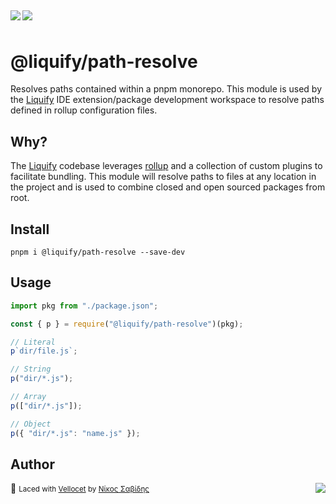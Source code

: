 ## <img src="https://img.shields.io/circleci/build/github/panoply/liquify/circleci-project-setup?token=54a787fdd39139be0add226455eb4d07f34f9d3f&style=flat-square&logo=CircleCI&label=&labelColor=555" align="left" />&nbsp;&nbsp;<img align="left" src="https://img.shields.io/librariesio/release/npm/@liquify/specs?style=flat-square&label=&logoWidth=28&labelColor=555&logo=data:image/svg+xml;base64,PHN2ZyB4bWxucz0iaHR0cDovL3d3dy53My5vcmcvMjAwMC9zdmciIHZpZXdCb3g9IjAgMCAyNCA5LjMzIj48dGl0bGU+bnBtPC90aXRsZT48cGF0aCBkPSJNMCwwVjhINi42N1Y5LjMzSDEyVjhIMjRWMFpNNi42Nyw2LjY2SDUuMzN2LTRINHY0SDEuMzRWMS4zM0g2LjY3Wm00LDBWOEg4VjEuMzNoNS4zM1Y2LjY2SDEwLjY3Wm0xMiwwSDIxLjM0di00SDIwdjRIMTguNjd2LTRIMTcuMzR2NEgxNC42N1YxLjMzaDhabS0xMi00SDEyVjUuMzNIMTAuNjZaIiBzdHlsZT0iZmlsbDojZmZmIi8+PC9zdmc+" />

# @liquify/path-resolve

Resolves paths contained within a pnpm monorepo. This module is used by the [Liquify](#) IDE extension/package development workspace to resolve paths defined in rollup configuration files.

## Why?

The [Liquify](#) codebase leverages [rollup](#) and a collection of custom plugins to facilitate bundling. This module will resolve paths to files at any location in the project and is used to combine closed and open sourced packages from root.

## Install

```cli
pnpm i @liquify/path-resolve --save-dev
```

## Usage

```js
import pkg from "./package.json";

const { p } = require("@liquify/path-resolve")(pkg);

// Literal
p`dir/file.js`;

// String
p("dir/*.js");

// Array
p(["dir/*.js"]);

// Object
p({ "dir/*.js": "name.js" });
```

## Author

🥛 <small>Laced with [Vellocet](#) by [Νίκος Σαβίδης](mailto:nicos@gmx.com)</small> <img align="right" src="https://img.shields.io/badge/-@sisselsiv-1DA1F2?logo=twitter&logoColor=fff" />
